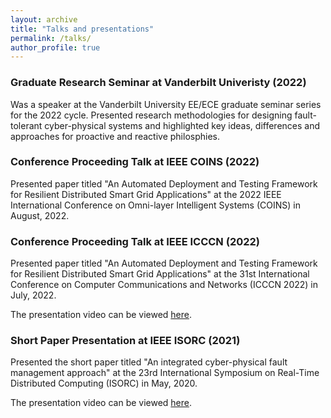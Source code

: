 ```yaml
---
layout: archive
title: "Talks and presentations"
permalink: /talks/
author_profile: true
---
```


### Graduate Research Seminar at Vanderbilt Univeristy (2022)

Was a speaker at the Vanderbilt University EE/ECE graduate seminar series for the 2022 cycle. Presented research methodologies for designing fault-tolerant cyber-physical systems and highlighted key ideas, differences and approaches for proactive and reactive philosphies.

### Conference Proceeding Talk at IEEE COINS (2022)
Presented paper titled "An Automated Deployment and Testing Framework for Resilient Distributed Smart Grid Applications"  at the 2022 IEEE International Conference on Omni-layer Intelligent Systems (COINS) in August, 2022.

### Conference Proceeding Talk at IEEE ICCCN (2022)

Presented paper titled "An Automated Deployment and Testing Framework for Resilient Distributed Smart Grid Applications"  at the 31st International Conference on Computer Communications and Networks (ICCCN 2022) in July, 2022. 

The presentation video can be viewed [here](https://youtu.be/XpxhFQWIokc).

### Short Paper Presentation at IEEE ISORC (2021)

Presented the short paper titled "An integrated cyber-physical fault management approach"  at the 23rd International Symposium on Real-Time Distributed Computing (ISORC) in May, 2020.

The presentation video can be viewed [here](https://youtu.be/_GLMc1mVnAs).
